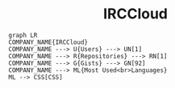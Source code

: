 <h1 align="center">IRCCloud</h1>

```mermaid
graph LR
COMPANY_NAME{IRCCloud}
COMPANY_NAME ---> U{Users} ---> UN[1]
COMPANY_NAME ---> R{Repositories} ---> RN[1]
COMPANY_NAME ---> G{Gists} ---> GN[92]
COMPANY_NAME ---> ML{Most Used<br>Languages}
ML --> CSS[CSS]
```
